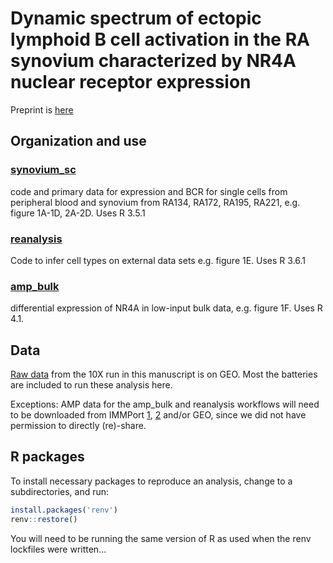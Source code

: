 # Dynamic spectrum of ectopic lymphoid B cell activation in the RA synovium characterized by NR4A nuclear receptor expression

Preprint is [here](https://www.biorxiv.org/content/10.1101/2021.05.14.443150v2)



## Organization and use

### [synovium_sc](synovium_sc/)
code and primary data for expression and BCR for single cells from peripheral blood and synovium from RA134, RA172, RA195, RA221, e.g. figure 1A-1D, 2A-2D.
Uses R 3.5.1

### [reanalysis](reanalysis/) 
Code to infer cell types on external data sets e.g. figure 1E.
Uses R 3.6.1

### [amp_bulk](amp_bulk/)
differential expression of NR4A in low-input bulk data, e.g. figure 1F. 
Uses R 4.1.


## Data

[Raw data](https://www.ncbi.nlm.nih.gov/geo/query/acc.cgi?acc=GSE196150) from the 10X run in this manuscript is on GEO.  Most the batteries are included to run these analysis here.

Exceptions: AMP data for the amp_bulk and reanalysis workflows will need to be downloaded from IMMPort [1](https://www.immport.org/shared/study/SDY998), [2](https://www.immport.org/shared/study/SDY1299) and/or GEO, since we did not have permission to directly (re)-share.

## R packages

To install necessary packages to reproduce an analysis, change to a subdirectories, and run:
```r
install.packages('renv')
renv::restore()
```

You will need to be running the same version of R as used when the renv lockfiles were written...

